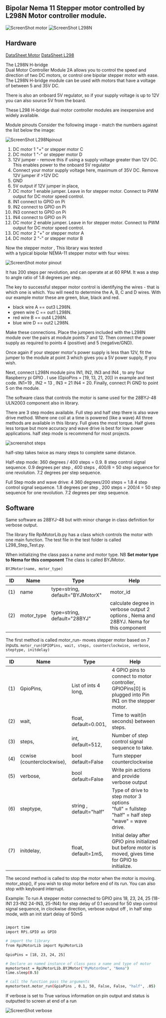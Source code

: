 Bipolar Nema 11 Stepper motor controlled by L298N Motor controller module.
---------------------------------------

![ScreenShot motor](https://raw.githubusercontent.com/gavinlyonsrepo/RpiMotorLib/master/extra/images/nema11.jpg)
![ScreenShot L298N](https://github.com/gavinlyonsrepo/RpiMotorLib/blob/master/extra/images/L298N.jpg)

Hardware
------------------------------------

[DataSheet Motor](https://www.pololu.com/product/1205/specs)
[DataSheet L298](http://www.st.com/resource/en/datasheet/l298.pdf)

The L298N H-bridge   
Dual Motor Controller Module 2A allows you to control the speed and direction of two DC motors, 
or control one bipolar stepper motor with ease. 
The L298N H-bridge module can be used with motors 
that have a voltage of between 5 and 35V DC. 

There is also an onboard 5V regulator, 
so if your supply voltage is up to 12V you can also source 5V from the board.

These L298 H-bridge dual motor controller modules 
are inexpensive and widely available.

Module pinouts
Consider the following image - match the numbers against the list below the image:


![ScreenShot L298Npinout](https://github.com/gavinlyonsrepo/RpiMotorLib/blob/master/extra/images/298pinout.jpg)

1. DC motor 1 "+" or stepper motor C
2. DC motor 1 "-" or stepper motor D
3. 12V jumper - remove this if using a supply voltage greater than 12V DC. This enables power to the onboard 5V regulator
4. Connect your motor supply voltage here, maximum of 35V DC. Remove 12V jumper if >12V DC
5. GND
6. 5V output if 12V jumper in place, 
7. DC motor 1 enable jumper. Leave in for stepper motor. Connect to PWM output for DC motor speed control.
8. IN1 connect to GPIO on Pi
9. IN2 connect to GPIO on Pi
10. IN3 connect to GPIO on Pi
11. IN4 connect to GPIO on Pi
12. DC motor 2 enable jumper. Leave in for stepper motor. Connect to PWM output for DC motor speed control.
13. DC motor 2 "+" or stepper motor A
14. DC motor 2 "-" or stepper motor B

Now the stepper motor , This library was tested  
with a typical bipolar NEMA-11 stepper motor with four wires:

 ![ScreenShot motor pinout ](https://raw.githubusercontent.com/gavinlyonsrepo/RpiMotorLib/master/extra/images/nema11pinout.jpg)


It has 200 steps per revolution, and can operate at at 60 RPM. 
It was a step to angle ratio of 1.8 degrees per step. 

The key to successful stepper motor control is identifying the wires - 
that is which one is which. You will need to determine 
the A, B, C and D wires. 
With our example motor these are green, blue, black and red.  

* black wire A == out3 L298N. 
* green wire C == out1 L298N. 
* red wire B == out4 L298N. 
* blue wire D == out2 L298N. 

Make these connections.
Place the jumpers included with the L298N module over the pairs at module points 7 and 12. 
Then connect the power supply as required to points 4 (positive) and 5 (negative/GND).

Once again if your stepper motor's power supply is less than 12V, 
fit the jumper to the module at point 3 which gives you a 5V power supply,
If you wish.

Next, connect L298N module pins IN1, IN2, IN3 and IN4 ,
to any four Raspberry pi GPIO .
I use (GpioPins = [19, 13, 21, 20]) in example and test code.
IN1=19 , IN2 = 13 , IN3 = 21 IN4 = 20.
Finally, connect Pi GND to point 5 on the module.

The software class that controls the motor is same used for the
28BYJ-48 ULN2003 component also in library.

There are 3 step modes available.
Full step and half step there is also wave drive method.
Where one coil at a time is powered (like a wave) 
All three methods are available in this library.
Full gives the most torque. Half gives less torque but more accuracy 
and wave drive is best for low power applications. half step mode is recommend 
for most projects.

![screenshot steps](https://raw.githubusercontent.com/gavinlyonsrepo/RpiMotorLib/master/extra/images/figure3.jpg)

half-step takes twice as many steps to complete same distance.

Half-step mode: 
360 degrees / 400 steps = 0.9.
8 step control signal sequence.
0.9 degrees per step , 400 steps , 400/8 = 50 step sequence for one revolution.
7.2 degrees per step sequence.

Full Step mode and wave drive: 4
360 degrees/200 steps = 1.8
4 step control signal sequence.
1.8 degrees per step , 200 steps = 200/4 = 50 step sequence for one revolution.
7.2 degrees per step sequence.

Software
--------------------------------------------

Same software as 28BYJ-48  but with 
minor change in class definition for verbose output.

The library file RpiMotorLib.py has a class which controls the motor with one 
main function. The test file in the test folder is called L298_Step_Test.py.

When initializing the class pass a name and motor type.
NB **Set motor type to Nema for this component** 
The class is called BYJMotor.

`BYJMotor(name, motor_type)`

| ID  | Name   | Type   | Help | 
|-----|---------|----------|----------|
| (1) | name   | type=string, default="BYJMotorX" | motor_id    |
| (2) | motor_type | type=string, default="28BYJ"     |  calculate degree in verbose output 2 options , Nema and 28BYJ. Nema for this component |

The first method is called motor_run- moves stepper motor based on 7 inputs.
`motor_run(GPIOPins, wait, steps, counterclockwise, verbose, steptype, initdelay)`

| ID  | Name  | Type | Help |
|-----|------|-------|------|
| (1) | GpioPins,                  | List of ints 4 long,         | 4 GPIO pins to connect to motor controller,  GPIOPins[0] is plugged into Pin IN1 on the stepper motor. |
| (2) | wait,                      | float, default=0.001,        | Time to wait(in seconds) between steps.                       |
| (3) | steps,                     | int, default=512,            | Number of step control signal sequence to take.                 |
| (4) | ccwise (counterclockwise), | bool default=False           | Turn stepper counterclockwise                       |
| (5) | verbose,                   | bool default=False | Write pin actions and provide verbose output                   |
| (6) | steptype,                  | string , default="half"        | Type of drive to step motor 3 options <br> "full" = fullstep <br> "half" = half step <br> "wave" = wave drive.         |
| (7) | initdelay,                 | float, default=1mS,          | Initial delay after GPIO pins initialized but before motor is moved, gives time for GPIO to initialize.                 |

 
The second method is called to stop the motor when the motor is moving.
motor_stop(), if you wish to stop motor before end of its run. You can also stop with keyboard interrupt. 

 Example: To run A stepper motor connected to GPIO pins 18, 23, 24, 25
 (18-IN1 23-IN2 24-IN3, 25-IN4)
 for step delay of 0.1 second for 50 step control signal sequence, in clockwise direction,
 verbose output off , in half step mode, with an init start delay of 50mS

    
```sh

import time 
import RPi.GPIO as GPIO

# import the library
from RpiMotorLib import RpiMotorLib
    
GpioPins = [18, 23, 24, 25]

# Declare an named instance of class pass a name and type of motor
mymotortest = RpiMotorLib.BYJMotor("MyMotorOne", "Nema")
time.sleep(0.5)

# call the function pass the arguments
mymotortest.motor_run(GpioPins , 0.1, 50, False, False, "half", .05)

```

If verbose is set to True various information on pin output and status is outputted to screen at end of a run

![ScreenShot verbose](https://raw.githubusercontent.com/gavinlyonsrepo/RpiMotorLib/master/extra/images/screenshot/Verbose_output_run.jpg)

